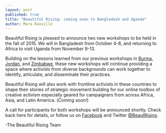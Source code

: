 ```yaml
---
layout: post
published: true
title: "Beautiful Rising: coming soon to Bangladesh and Uganda"
author: Mara Ranville
---
```



Beautiful Rising is pleased to announce two new workshops to be held in the fall of 2015. We will in Bangladesh from October 4-8, and returning to Africa to visit Uganda from November 9-13. 

Building on the lessons learned from our previous workshops in [Burma](https://beautifulrising.org/2015/02/17/17-myanmar/), [Jordan](https://beautifulrising.org/2015/05/12/troublemaker-s-workshop-in-amman/), and [Zimbabwe](https://beautifulrising.org/2015/06/30/zimbabwe-beautiful-rising-a-recap/), these new workshops will continue providing a space where activists from diverse backgrounds can work together to identify, articulate, and disseminate their practices.

Beautiful Rising will also work with frontline activists in these countries to shape their stories of strategic movement building for our online toolbox of creative activism especially geared for campaigners from across Africa, Asia, and Latin America. (_Coming soon!_)

A call for participants for both workshops will be announced shortly. Check back here for details, or follow us on [Facebook](https://www.facebook.com/BeautifulRising) and Twitter [@BeautRising](https://twitter.com/BeautRising).

-The Beautiful Rising Team

